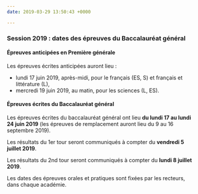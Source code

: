 ```yaml
---
date: 2019-03-29 13:50:43 +0000

---
```

### Session 2019 : dates des épreuves du Baccalauréat général

#### Épreuves anticipées en Première générale

Les épreuves écrites anticipées auront lieu : 

* lundi 17 juin 2019, après-midi, pour le français (ES, S) et français et littérature (L), 
* mercredi 19 juin 2019, au matin, pour les sciences (L, ES).

#### Épreuves écrites du Baccalauréat général

Les épreuves écrites du baccalauréat général ont lieu **du lundi 17 au lundi 24 juin 2019** (les épreuves de remplacement auront lieu du 9 au 16 septembre 2019).

Les résultats du 1er tour seront communiqués à compter du **vendredi 5 juillet 2019**.

Les résultats du 2nd tour seront communiqués à compter du **lundi 8 juillet 2019**.

Les dates des épreuves orales et pratiques sont fixées par les recteurs, dans chaque académie.